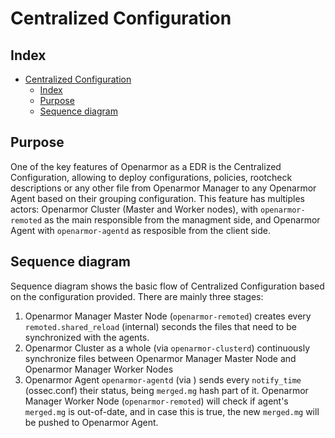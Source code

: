 <!---
Copyright (C) 2024, Openarmor .
Created by Openarmor, . <info@openarmor.com>.
This program is free software; you can redistribute it and/or modify it under the terms of GPLv2
-->

# Centralized Configuration
## Index
- [Centralized Configuration](#centralized-configuration)
  - [Index](#index)
  - [Purpose](#purpose)
  - [Sequence diagram](#sequence-diagram)

## Purpose

One of the key features of Openarmor as a EDR is the Centralized Configuration, allowing to deploy configurations, policies, rootcheck descriptions or any other file from Openarmor Manager to any Openarmor Agent based on their grouping configuration. This feature has multiples actors: Openarmor Cluster (Master and Worker nodes), with `openarmor-remoted` as the main responsible from the managment side, and Openarmor Agent with `openarmor-agentd` as resposible from the client side.


## Sequence diagram
Sequence diagram shows the basic flow of Centralized Configuration based on the configuration provided. There are mainly three stages:
1. Openarmor Manager Master Node (`openarmor-remoted`) creates every `remoted.shared_reload` (internal) seconds the files that need to be synchronized with the agents.
2. Openarmor Cluster as a whole (via `openarmor-clusterd`) continuously synchronize files between Openarmor Manager Master Node and Openarmor Manager Worker Nodes
3. Openarmor Agent `openarmor-agentd` (via ) sends every `notify_time` (ossec.conf) their status, being `merged.mg` hash part of it. Openarmor Manager Worker Node (`openarmor-remoted`) will check if agent's `merged.mg` is out-of-date, and in case this is true, the new `merged.mg` will be pushed to Openarmor Agent.